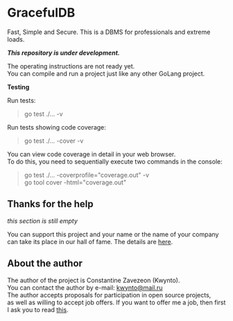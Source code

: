# GracefulDB
Fast, Simple and Secure. 
This is a DBMS for professionals and extreme loads. 

**_This repository is under development._**

The operating instructions are not ready yet.  
You can compile and run a project just like any other GoLang project.  

**Testing** 

Run tests:  
> go test ./... -v  

Run tests showing code coverage:  
> go test ./... -cover -v  

You can view code coverage in detail in your web browser.  
To do this, you need to sequentially execute two commands in the console:  
> go test ./... -coverprofile="coverage.out" -v  
> go tool cover -html="coverage.out"  


## Thanks for the help

*this section is still empty*  

You can support this project and your name or the name of your company can take its place in our hall of fame. The details are [here](https://github.com/Kwynto/GracefulDB/blob/main/SUPPORT.md).


## About the author 

The author of the project is Constantine Zavezeon (Kwynto).  
You can contact the author by e-mail: kwynto@mail.ru  
The author accepts proposals for participation in open source projects,  
as well as willing to accept job offers.
If you want to offer me a job, then first I ask you to read [this](https://github.com/Kwynto/Kwynto/blob/main/offer.md).
